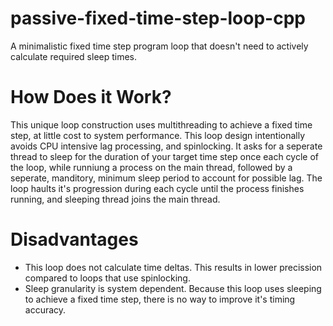 # passive-fixed-time-step-loop-cpp
A minimalistic fixed time step program loop that doesn't need to actively calculate required sleep times.

# How Does it Work?
This unique loop construction uses multithreading to achieve a fixed time step, at little cost to system performance. This loop design intentionally avoids CPU intensive lag processing, and spinlocking. It asks for a seperate thread to sleep for the duration of your target time step once each cycle of the loop, while runniung a process on the main thread, followed by a seperate, manditory, minimum sleep period to account for possible lag. The loop haults it's progression during each cycle until the process finishes running, and sleeping thread joins the main thread.

# Disadvantages
 - This loop does not calculate time deltas. This results in lower precission compared to loops that use spinlocking.
 - Sleep granularity is system dependent. Because this loop uses sleeping to achieve a fixed time step, there is no way to improve it's timing accuracy.
